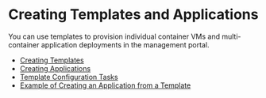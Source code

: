 # Creating Templates and Applications #

You can use templates to provision individual container VMs and multi-container application deployments in the management portal. 

* [Creating Templates](creating_templates.md)
* [Creating Applications](creating_applications.md)
* [Template Configuration Tasks](template_tasks.md)
* [Example of Creating an Application from a Template](example_application.md)



